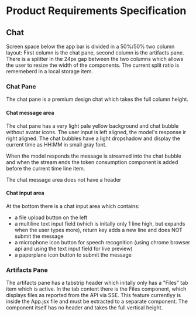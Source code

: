 # Product Requirements Specification

## Chat
Screen space below the app bar is divided in a 50%/50% two column layout: First column is the chat pane, second column is the artifacts pane. There is a splitter in the 24px gap between the two columns which allows the user to resize the width of the components. The current split ratio is rememeberd in a local storage item.

### Chat Pane
The chat pane is a premium design chat which takes the full column height. 

#### Chat message area
The chat pane has a very light pale yellow background and chat bubble without avatar icons. The user input is left aligned, the model's response ir right aligned. The chat bubbles have a light dropshadow and display the current time as HH:MM in small gray font.

When the model responds the message is streamed into the chat bubble and when the stream ends the token consumption component is added before the current time line item.

The chat message area does not have a header

#### Chat input area
At the bottom there is a chat input area which contains:
* a file upload button on the left
* a multiline text input field (which is initally only 1 line high, but expands when the user types more), return key adds a new line and does NOT submit the message
* a microphone icon button for speech recognition (using chrome browser api and using the text input field for live preview)
* a paperplane icon button to submit the message

### Artifacts Pane
The artifacts pane has a tabstrip header which initally only has a "Files" tab item which is active. In the tab content there is the Files component, which displays files as reported from the API via SSE. This feature currentlyy is inside the App.jsx file and must be extracted to a separate component. The component itself has no header and takes the full vertical height.